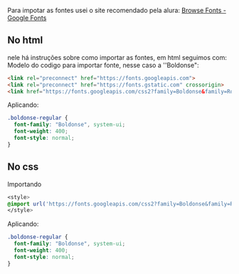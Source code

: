 Para impotar as fontes usei o site recomendado pela alura:
[Browse Fonts - Google Fonts](https://fonts.google.com/)
## No html
nele há instruções sobre como importar as fontes, em html seguimos com:
Modelo do codigo para importar fonte, nesse caso a ''Boldonse":
```html
<link rel="preconnect" href="https://fonts.googleapis.com">
<link rel="preconnect" href="https://fonts.gstatic.com" crossorigin>
<link href="https://fonts.googleapis.com/css2?family=Boldonse&family=Roboto:ital,wght@0,100..900;1,100..900&display=swap" rel="stylesheet">
```
Aplicando:
```css
.boldonse-regular {
  font-family: "Boldonse", system-ui;
  font-weight: 400;
  font-style: normal;
}
```

## No css
Importando
```css
<style>
@import url('https://fonts.googleapis.com/css2?family=Boldonse&family=Roboto:ital,wght@0,100..900;1,100..900&display=swap');
</style>
```
Aplicando:
```css
.boldonse-regular {
  font-family: "Boldonse", system-ui;
  font-weight: 400;
  font-style: normal;
}
```